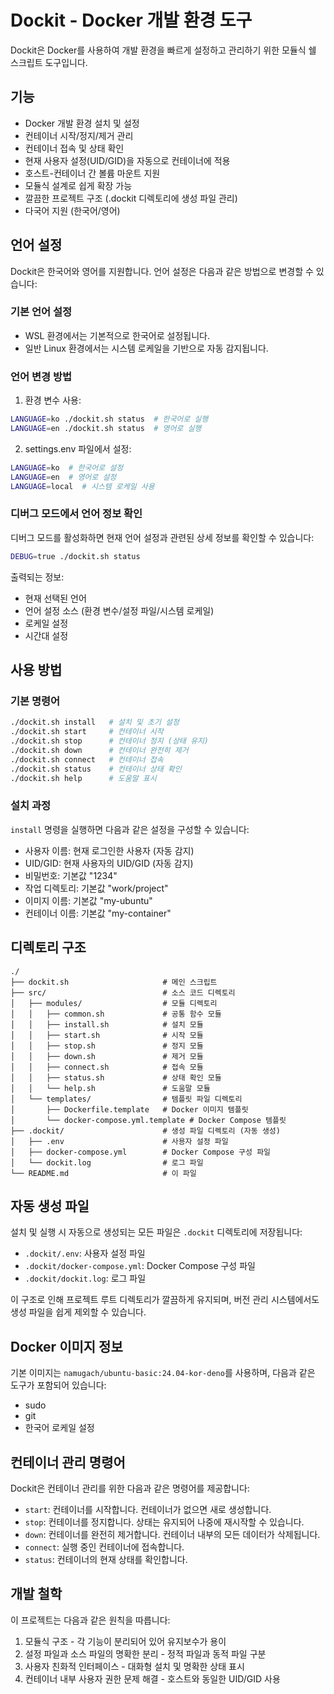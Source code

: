 # Dockit - Docker 개발 환경 도구

Dockit은 Docker를 사용하여 개발 환경을 빠르게 설정하고 관리하기 위한 모듈식 쉘 스크립트 도구입니다.

## 기능

- Docker 개발 환경 설치 및 설정
- 컨테이너 시작/정지/제거 관리
- 컨테이너 접속 및 상태 확인
- 현재 사용자 설정(UID/GID)을 자동으로 컨테이너에 적용
- 호스트-컨테이너 간 볼륨 마운트 지원
- 모듈식 설계로 쉽게 확장 가능
- 깔끔한 프로젝트 구조 (.dockit 디렉토리에 생성 파일 관리)
- 다국어 지원 (한국어/영어)

## 언어 설정

Dockit은 한국어와 영어를 지원합니다. 언어 설정은 다음과 같은 방법으로 변경할 수 있습니다:

### 기본 언어 설정

- WSL 환경에서는 기본적으로 한국어로 설정됩니다.
- 일반 Linux 환경에서는 시스템 로케일을 기반으로 자동 감지됩니다.

### 언어 변경 방법

1. 환경 변수 사용:
```bash
LANGUAGE=ko ./dockit.sh status  # 한국어로 실행
LANGUAGE=en ./dockit.sh status  # 영어로 실행
```

2. settings.env 파일에서 설정:
```bash
LANGUAGE=ko  # 한국어로 설정
LANGUAGE=en  # 영어로 설정
LANGUAGE=local  # 시스템 로케일 사용
```

### 디버그 모드에서 언어 정보 확인

디버그 모드를 활성화하면 현재 언어 설정과 관련된 상세 정보를 확인할 수 있습니다:

```bash
DEBUG=true ./dockit.sh status
```

출력되는 정보:
- 현재 선택된 언어
- 언어 설정 소스 (환경 변수/설정 파일/시스템 로케일)
- 로케일 설정
- 시간대 설정

## 사용 방법

### 기본 명령어

```bash
./dockit.sh install   # 설치 및 초기 설정
./dockit.sh start     # 컨테이너 시작
./dockit.sh stop      # 컨테이너 정지 (상태 유지)
./dockit.sh down      # 컨테이너 완전히 제거
./dockit.sh connect   # 컨테이너 접속
./dockit.sh status    # 컨테이너 상태 확인
./dockit.sh help      # 도움말 표시
```

### 설치 과정

`install` 명령을 실행하면 다음과 같은 설정을 구성할 수 있습니다:

- 사용자 이름: 현재 로그인한 사용자 (자동 감지)
- UID/GID: 현재 사용자의 UID/GID (자동 감지)
- 비밀번호: 기본값 "1234"
- 작업 디렉토리: 기본값 "work/project"
- 이미지 이름: 기본값 "my-ubuntu"
- 컨테이너 이름: 기본값 "my-container"

## 디렉토리 구조

```
./
├── dockit.sh                     # 메인 스크립트
├── src/                          # 소스 코드 디렉토리
│   ├── modules/                  # 모듈 디렉토리
│   │   ├── common.sh             # 공통 함수 모듈
│   │   ├── install.sh            # 설치 모듈
│   │   ├── start.sh              # 시작 모듈
│   │   ├── stop.sh               # 정지 모듈
│   │   ├── down.sh               # 제거 모듈
│   │   ├── connect.sh            # 접속 모듈
│   │   ├── status.sh             # 상태 확인 모듈
│   │   └── help.sh               # 도움말 모듈
│   └── templates/                # 템플릿 파일 디렉토리
│       ├── Dockerfile.template   # Docker 이미지 템플릿
│       └── docker-compose.yml.template # Docker Compose 템플릿
├── .dockit/                      # 생성 파일 디렉토리 (자동 생성)
│   ├── .env                      # 사용자 설정 파일
│   ├── docker-compose.yml        # Docker Compose 구성 파일
│   └── dockit.log                # 로그 파일
└── README.md                     # 이 파일
```

## 자동 생성 파일

설치 및 실행 시 자동으로 생성되는 모든 파일은 `.dockit` 디렉토리에 저장됩니다:

- `.dockit/.env`: 사용자 설정 파일
- `.dockit/docker-compose.yml`: Docker Compose 구성 파일
- `.dockit/dockit.log`: 로그 파일

이 구조로 인해 프로젝트 루트 디렉토리가 깔끔하게 유지되며, 버전 관리 시스템에서도 생성 파일을 쉽게 제외할 수 있습니다.

## Docker 이미지 정보

기본 이미지는 `namugach/ubuntu-basic:24.04-kor-deno`를 사용하며, 다음과 같은 도구가 포함되어 있습니다:

- sudo
- git
- 한국어 로케일 설정

## 컨테이너 관리 명령어

Dockit은 컨테이너 관리를 위한 다음과 같은 명령어를 제공합니다:

- `start`: 컨테이너를 시작합니다. 컨테이너가 없으면 새로 생성합니다.
- `stop`: 컨테이너를 정지합니다. 상태는 유지되어 나중에 재시작할 수 있습니다.
- `down`: 컨테이너를 완전히 제거합니다. 컨테이너 내부의 모든 데이터가 삭제됩니다.
- `connect`: 실행 중인 컨테이너에 접속합니다.
- `status`: 컨테이너의 현재 상태를 확인합니다.

## 개발 철학

이 프로젝트는 다음과 같은 원칙을 따릅니다:

1. 모듈식 구조 - 각 기능이 분리되어 있어 유지보수가 용이
2. 설정 파일과 소스 파일의 명확한 분리 - 정적 파일과 동적 파일 구분
3. 사용자 친화적 인터페이스 - 대화형 설치 및 명확한 상태 표시
4. 컨테이너 내부 사용자 권한 문제 해결 - 호스트와 동일한 UID/GID 사용 